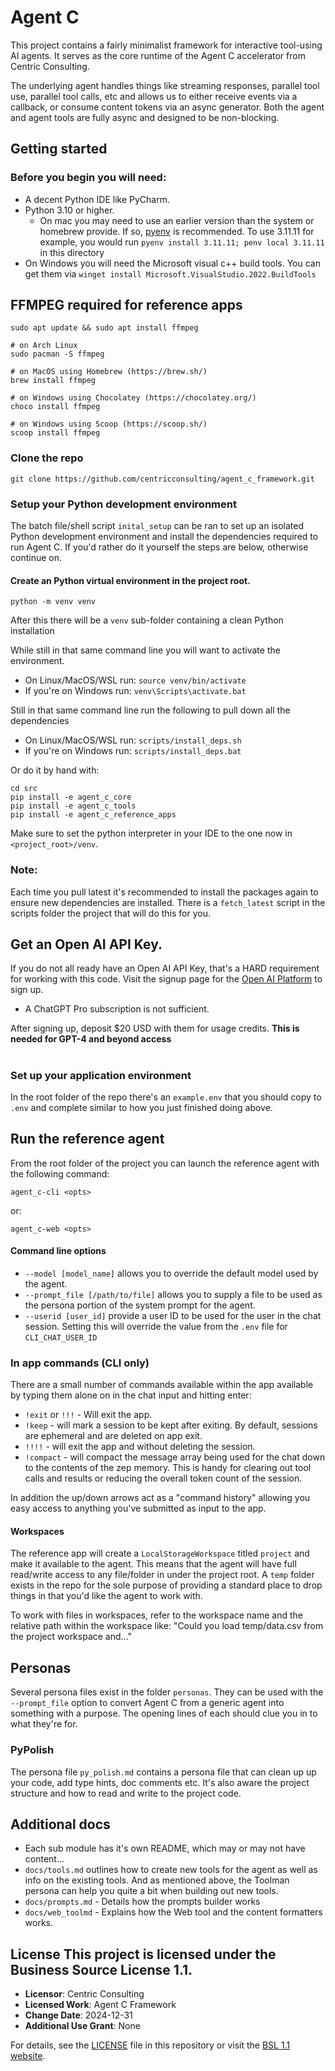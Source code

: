 # Agent C

This project contains a fairly minimalist framework for interactive tool-using AI agents.  It serves as the core runtime of the Agent C accelerator from Centric Consulting.  

The underlying agent handles things like streaming responses, parallel tool use, parallel tool calls, etc and allows us to either receive events via a callback, or consume content tokens via an async generator.  Both the agent and agent tools are fully async and designed to be non-blocking. 

## Getting started

### Before you begin you will need:

- A decent Python IDE like PyCharm.
- Python 3.10 or higher.
    - On mac you may need to use an earlier version than the system or homebrew provide. If so, [pyenv](https://github.com/pyenv/pyenv) is recommended. To use 3.11.11 for example, you would run `pyenv install 3.11.11; penv local 3.11.11` in this directory
- On Windows you will need the Microsoft visual c++ build tools.  You can get them via `winget install Microsoft.VisualStudio.2022.BuildTools`

## FFMPEG required for reference apps

```# on Ubuntu or Debian
sudo apt update && sudo apt install ffmpeg

# on Arch Linux
sudo pacman -S ffmpeg

# on MacOS using Homebrew (https://brew.sh/)
brew install ffmpeg

# on Windows using Chocolatey (https://chocolatey.org/)
choco install ffmpeg

# on Windows using Scoop (https://scoop.sh/)
scoop install ffmpeg
```


### Clone the repo

```shell
git clone https://github.com/centricconsulting/agent_c_framework.git
```

### Setup your Python development environment

The batch file/shell script `inital_setup` can be ran to set up an isolated Python development environment and install the dependencies required to run Agent C.  If you'd rather do it yourself the steps are below, otherwise continue on.

#### Create an Python virtual environment in the project root.

```shell
python -m venv venv
```

After this there will be a `venv` sub-folder containing a clean Python installation 

While still in that same command line you will want to activate the environment.  

- On Linux/MacOS/WSL run: `source venv/bin/activate`
- If you're on Windows run: `venv\Scripts\activate.bat`

Still in that same command line run the following to pull down all the dependencies
- On Linux/MacOS/WSL run: `scripts/install_deps.sh`
- If you're on Windows run: `scripts/install_deps.bat`

Or do it by hand with:

```shell
cd src
pip install -e agent_c_core
pip install -e agent_c_tools
pip install -e agent_c_reference_apps 
```

Make sure to set the python interpreter in your IDE to the one now in `<project_root>/venv`. 

### Note:
Each time you pull latest it's recommended to install the packages again to ensure new dependencies are installed.  There is a `fetch_latest` script in the scripts folder the project that will do this for you.

## Get an Open AI API Key.

If you do not all ready have an Open AI API Key, that's a HARD requirement for working with this code.  Visit the signup page for the [Open AI Platform](https://platform.openai.com/signup) to sign up. 

- A ChatGPT Pro subscription is not sufficient.

After signing up, deposit $20 USD with them for usage credits.  **This is needed for GPT-4 and beyond access**

#
### Set up your application environment

In the root folder of the repo there's an `example.env` that you should copy to `.env` and complete similar to how you just finished doing above.

## Run the reference agent

From the root folder of the project you can launch the reference agent with the following command:

```shell
agent_c-cli <opts>
```

or:

```shell
agent_c-web <opts>
```

#### Command line options

- `--model [model_name]` allows you to override the default model used by the agent.
- `--prompt_file [/path/to/file]` allows you to supply a file to be used as the persona portion of the system prompt for the agent.
- `--userid [user_id]` provide a user ID to be used for the user in the chat session.  Setting this will override the value from the `.env` file for `CLI_CHAT_USER_ID`

### In app commands (CLI only)

There are a small number of commands available within the app available by typing them alone on in the chat input and hitting enter:

- `!exit` or `!!!` - Will exit the app.
- `!keep` - will mark a session to be kept after exiting. By default, sessions are ephemeral and are deleted on app exit.
- `!!!!` - will exit the app and without deleting the session.
- `!compact` - will compact the message array being used for the chat down to the contents of the zep memory.  This is handy for clearing out tool calls and results or reducing the overall token count of the session. 

In addition the up/down arrows act as a "command history" allowing you easy access to anything you've submitted as input to the app. 

#### Workspaces

The reference app will create a `LocalStorageWorkspace` titled `project` and make it available to the agent. This means that the agent will have full read/write access to any file/folder in under the project root. A `temp` folder exists in the repo for the sole purpose of providing a standard place to drop things in that you'd like the agent to work with.

To work with files in workspaces, refer to the workspace name and the relative path within the workspace like:  "Could you load temp/data.csv from the project workspace and..."

## Personas

Several persona files exist in the folder `personas`.  They can be used with the `--prompt_file` option to convert Agent C from a generic agent into something with a purpose.  The opening lines of each should clue you in to what they're for. 



### PyPolish

The persona file `py_polish.md` contains a persona file that can clean up up your code, add type hints, doc comments etc.  It's also aware the project structure and how to read and write to the project code.

## Additional docs

- Each sub module has it's own README, which may or may not have content...
- `docs/tools.md` outlines how to create new tools for the agent as well as info on the existing tools.  And as mentioned above, the Toolman persona can help you quite a bit when building out new tools.
- `docs/prompts.md` - Details how the prompts builder works
- `docs/web_toolmd` - Explains how the Web tool and the content formatters works.

## License This project is licensed under the Business Source License 1.1. 
- **Licensor**: Centric Consulting
- **Licensed Work**: Agent C Framework
- **Change Date**: 2024-12-31
- **Additional Use Grant**: None

For details, see the [LICENSE](./LICENSE) file in this repository or visit the [BSL 1.1 website](https://mariadb.com/bsl11/).
